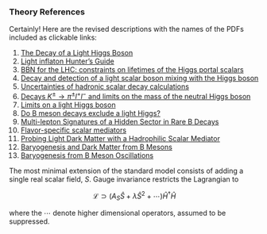 ### Theory References

Certainly! Here are the revised descriptions with the names of the PDFs included as clickable links:

1. [The Decay of a Light Higgs Boson](/knowledge_base/scalar-higgs_portal_theory_ref/the_decay_of_a_light_higgs_boson.pdf)
2. [Light inflaton Hunter’s Guide](/knowledge_base/scalar-higgs_portal_theory_ref/light_inflaton_hunters_guide.pdf)
3. [BBN for the LHC: constraints on lifetimes of the Higgs portal scalars](/knowledge_base/scalar-higgs_portal_theory_ref/bbn_for_the_lhc_constraints_on_lifetimes_of_the_higgs_portal_scalars.pdf)
4. [Decay and detection of a light scalar boson mixing with the Higgs boson](/knowledge_base/scalar-higgs_portal_theory_ref/decay_and_detection_of_a_light_scalar_boson_mixing_with_the_higgs_boson.pdf)
5. [Uncertainties of hadronic scalar decay calculations](/knowledge_base/scalar-higgs_portal_theory_ref/uncertainties_of_hadronic_scalar_decay_calculations.pdf)
6. [Decays $K^\pm \to \pi^\pm l^+ l^-$ and limits on the mass of the neutral Higgs boson](/knowledge_base/scalar-higgs_portal_theory_ref/decays_k_to_pi_l_l_and_limits_on_the_mass_of_the_neutral_higgs_boson.pdf)
7. [Limits on a light Higgs boson](/knowledge_base/scalar-higgs_portal_theory_ref/limits_on_a_light_higgs_boson.pdf)
8. [Do B meson decays exclude a light Higgs?](/knowledge_base/scalar-higgs_portal_theory_ref/do_b_meson_decays_exclude_a_light_higgs.pdf)
9. [Multi-lepton Signatures of a Hidden Sector in Rare B Decays](/knowledge_base/scalar-higgs_portal_theory_ref/multi-lepton_signatures_of_a_hidden_sector_in_rare_b_decays.pdf)
10. [Flavor-specific scalar mediators](/knowledge_base/scalar-higgs_portal_theory_ref/flavor-specific_scalar_mediators.pdf)
11. [Probing Light Dark Matter with a Hadrophilic Scalar Mediator](/knowledge_base/scalar-higgs_portal_theory_ref/probing_light_dark_matter_with_a_hadrophilic_scalar_mediator.pdf)
12. [Baryogenesis and Dark Matter from B Mesons](/knowledge_base/scalar-higgs_portal_theory_ref/baryogenesis_and_dark_matter_from_b_mesons.pdf)
13. [Baryogenesis from B Meson Oscillations](/knowledge_base/scalar-higgs_portal_theory_ref/baryogenesis_from_b_meson_oscillations.pdf)

The most minimal extension of the standard model consists of adding a single real scalar field, $S$.
Gauge invariance restricts the Lagrangian to

$$
\mathcal{L} \supset \left(
	A_{S} \hat{S} +
	\lambda \hat{S}^2 +
	\cdots
\right)\hat{H}^{\dagger}\hat{H}
$$

where the $\cdots$ denote higher dimensional operators, assumed to be suppressed.

